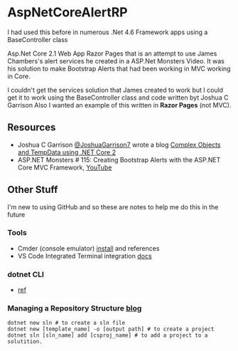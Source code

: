 # AspNetCoreAlertRP

I had used this before in numerous .Net 4.6 Framework apps using a BaseController class

Asp.Net Core 2.1 Web App Razor Pages that is an attempt to use James Chambers's alert services he created in a ASP.Net Monsters Video.
It was his solution to make Bootstrap Alerts that had been working in MVC working in Core.

I couldn't get the services solution that James created to work but I could get it to work using the BaseController class and code written byt Joshua C Garrison
Also I wanted an example of this written in **Razor Pages** (not MVC).

## Resources
- Joshua C Garrison [@JoshuaGarrison7](https://twitter.com/JoshuaGarrison7) wrote a blog [Complex Objects and TempData using .NET Core 2](https://dotnetevolved.com/2017/08/complex-objects-and-tempdata-using-net-core-2/)
- ASP.NET Monsters # 115: Creating Bootstrap Alerts with the ASP.NET Core MVC Framework, [YouTube](https://www.youtube.com/watch?v=Z8RstrIaeFA)

## Other Stuff
I'm new to using GitHub and so these are notes to help me do this in the future

### Tools 
- Cmder (console emulator) [install](http://cmder.net/) and references
- VS Code Integrated Terminal integration [docs](https://code.visualstudio.com/docs/editor/integrated-terminal#_can-i-use-cmders-shell-with-the-terminal-on-windows)

### dotnet CLI
- [ref](https://docs.microsoft.com/en-us/dotnet/core/tools/dotnet?tabs=netcore21)

### Managing a Repository Structure [blog](https://odetocode.com/blogs/scott/archive/2018/09/06/net-core-opinion-2-ndash-managing-a-repository-structure.aspx)
```
dotnet new sln # to create a sln file
dotnet new [template_name] -o [output path] # to create a project
dotnet sln [sln_name] add [csproj_name] # to add a project to a solutition.
```
